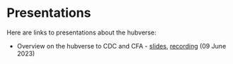 # Presentations

Here are links to presentations about the hubverse:

- Overview on the hubverse to CDC and CFA - [slides](https://docs.google.com/presentation/d/1518iadkaPnFRnzblQAdnrsMbORhdTJP7Y_kW7Gu3Uyg/edit#slide=id.g20a596752b5_0_164), [recording](https://umass-amherst.zoom.us/rec/share/xLQjV0jnz_ERNdYPdMdD5UCABsA0qolHYiNWOvGphKs84c4v-Jp7ogLOYpY-6Cv_.oBcy1CXPW9uEW9av?startTime=1686329989000) (09 June 2023)
